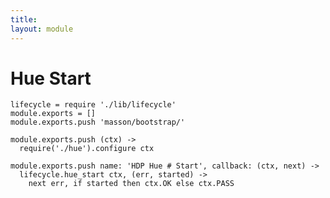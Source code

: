 ```yaml
---
title: 
layout: module
---
```


# Hue Start

    lifecycle = require './lib/lifecycle'
    module.exports = []
    module.exports.push 'masson/bootstrap/'

    module.exports.push (ctx) ->
      require('./hue').configure ctx

    module.exports.push name: 'HDP Hue # Start', callback: (ctx, next) ->
      lifecycle.hue_start ctx, (err, started) ->
        next err, if started then ctx.OK else ctx.PASS



